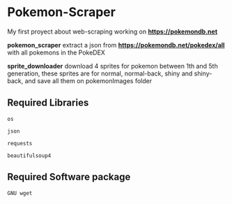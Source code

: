 # Pokemon-Scraper

My first proyect about web-scraping working on **https://pokemondb.net**

**pokemon_scraper** extract a json from **https://pokemondb.net/pokedex/all** with all pokemons in the PokeDEX

**sprite_downloader** download 4 sprites for pokemon between 1th and 5th generation, these sprites are for normal, normal-back, shiny and shiny-back, and save all them on pokemonImages folder

## Required Libraries

    os
    
    json
    
    requests
    
    beautifulsoup4

## Required Software package

    GNU wget
    
    
    
    
